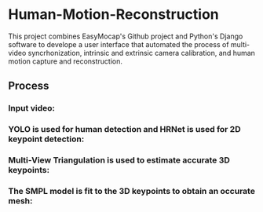 # Human-Motion-Reconstruction
 
This project combines EasyMocap's Github project and Python's Django software to develope a user interface that automated the process of multi-video syncrhonization, intrinsic and extrinsic camera calibration, and human motion capture and reconstruction.

## Process

### Input video:

### YOLO is used for human detection and HRNet is used for 2D keypoint detection:

### Multi-View Triangulation is used to estimate accurate 3D keypoints:

### The SMPL model is fit to the 3D keypoints to obtain an occurate mesh:
